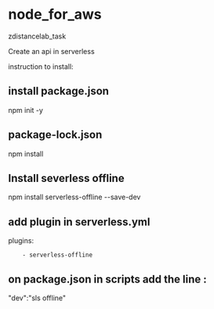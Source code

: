 # node_for_aws
zdistancelab_task

Create an api in serverless

instruction to install: 

## install package.json
npm init -y

## package-lock.json

npm install 

## Install severless offline

npm install serverless-offline --save-dev

## add plugin in  serverless.yml

plugins:

        - serverless-offline

## on package.json in scripts add the line :

"dev":"sls offline"
